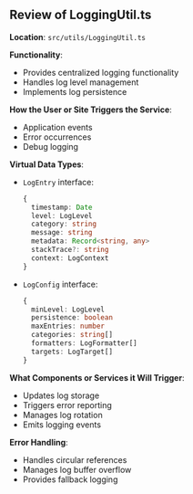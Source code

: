 ## Review of LoggingUtil.ts

**Location**: `src/utils/LoggingUtil.ts`

**Functionality**:
- Provides centralized logging functionality
- Handles log level management
- Implements log persistence

**How the User or Site Triggers the Service**:
- Application events
- Error occurrences
- Debug logging

**Virtual Data Types**:
- `LogEntry` interface:
  ```typescript
  {
    timestamp: Date
    level: LogLevel
    category: string
    message: string
    metadata: Record<string, any>
    stackTrace?: string
    context: LogContext
  }
  ```
- `LogConfig` interface:
  ```typescript
  {
    minLevel: LogLevel
    persistence: boolean
    maxEntries: number
    categories: string[]
    formatters: LogFormatter[]
    targets: LogTarget[]
  }
  ```

**What Components or Services it Will Trigger**:
- Updates log storage
- Triggers error reporting
- Manages log rotation
- Emits logging events

**Error Handling**:
- Handles circular references
- Manages log buffer overflow
- Provides fallback logging
